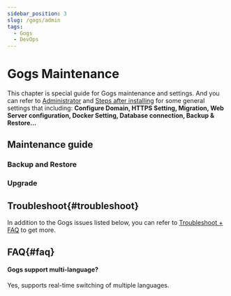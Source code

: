 ```yaml
---
sidebar_position: 3
slug: /gogs/admin
tags:
  - Gogs
  - DevOps
---
```


# Gogs Maintenance

This chapter is special guide for Gogs maintenance and settings. And you can refer to [Administrator](../administrator) and [Steps after installing](../install/setup) for some general settings that including: **Configure Domain, HTTPS Setting, Migration, Web Server configuration, Docker Setting, Database connection, Backup & Restore...**  

## Maintenance guide

### Backup and Restore

### Upgrade

## Troubleshoot{#troubleshoot}

In addition to the Gogs issues listed below, you can refer to [Troubleshoot + FAQ](../troubleshoot) to get more.  

## FAQ{#faq}

#### Gogs support multi-language?

Yes, supports real-time switching of multiple languages.